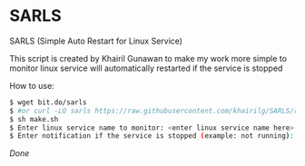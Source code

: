 # SARLS
SARLS (Simple Auto Restart for Linux Service)

This script is created by Khairil Gunawan to make my work more simple to monitor linux service will automatically restarted if the service is stopped

How to use:
```sh
$ wget bit.do/sarls
$ #or curl -LO sarls https://raw.githubusercontent.com/khairilg/SARLS/raw/master/sarls
$ sh make.sh
$ Enter linux service name to monitor: <enter linux service name here>
$ Enter notification if the service is stopped (example: not running): <enter service notification>
```
  
  *Done*
